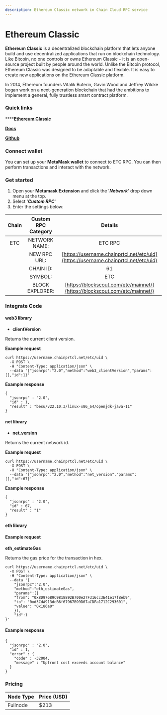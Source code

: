 ```yaml
---
description: Ethereum Classic network in Chain Cloud RPC service
---
```


# Ethereum Classic

**Ethereum Classic** is a decentralized blockchain platform that lets anyone build and use decentralized applications that run on blockchain technology. Like Bitcoin, no one controls or owns Ethereum Classic – it is an open-source project built by people around the world. Unlike the Bitcoin protocol, Ethereum Classic was designed to be adaptable and flexible. It is easy to create new applications on the Ethereum Classic platform.

In 2014, Ethereum founders Vitalik Buterin, Gavin Wood and Jeffrey Wilcke began work on a next-generation blockchain that had the ambitions to implement a general, fully trustless smart contract platform.

### Quick links

****[**Ethereum Classic**](https://ethereumclassic.org/)

****[**Docs**](https://docs.ethereumclassic.org/)****

****[**Github**](https://github.com/etclabscore)****

### Connect wallet

You can set up your **MetaMask wallet** to connect to ETC RPC. You can then perform transactions and interact with the network.

### Get started

1. Open your **Metamask Extension** and click the '_**Network**_' drop down menu at the top.
2. Select '_**Custom RPC**_'
3. Enter the settings below:

| Chain | Custom RPC Category |                                   Details                                    |
| :---: | :-----------------: | :--------------------------------------------------------------------------: |
|  ETC  |    NETWORK NAME:    |                                   ETC RPC                                    |
|       |    NEW RPC URL:     | [https://username.chainprtcl.net/etc/uid](https://username.chainprtcl.net/etc/uid) |
|       |      CHAIN ID:      |                                      61                                      |
|       |       SYMBOL:       |                                     ETC                                      |
|       |   BLOCK EXPLORER:   |  [https://blockscout.com/etc/mainnet/](https://blockscout.com/etc/mainnet/)  |

### Integrate Code

#### web3 library

* **clientVersion**

Returns the current client version.

**Example request**

```
curl https://username.chainprtcl.net/etc/uid \
  -X POST \
  -H "Content-Type: application/json" \
  --data '{"jsonrpc":"2.0","method":"web3_clientVersion","params":[],"id":1}'
```

**Example response**

```
{
  "jsonrpc" : "2.0",
  "id" : 1,
  "result" : "besu/v22.10.3/linux-x86_64/openjdk-java-11"
}
```

#### net library

* **net\_version**

Returns the current network id.

**Example request**

```
curl https://username.chainprtcl.net/etc/uid \
  -X POST \
  -H "Content-Type: application/json" \
  --data '{"jsonrpc":"2.0","method":"net_version","params":[],"id":67}'
```

**Example response**

```
{
  "jsonrpc" : "2.0",
  "id" : 67,
  "result" : "1"
}
```

#### eth library

#### Example request

**eth\_estimateGas**

Returns the gas price for the transaction in hex.

```
curl https://username.chainprtcl.net/etc/uid \
  -X POST \
  -H "Content-Type: application/json" \
  --data '{
    "jsonrpc":"2.0",
    "method":"eth_estimateGas",
    "params":[{
    "from": "0x8D97689C9818892B700e27F316cc3E41e17fBeb9",
    "to": "0xd3CdA913deB6f67967B99D67aCDFa1712C293601",
    "value": "0x186a0"
    }],
    "id":1
}'
```

#### Example response

```
{
  "jsonrpc" : "2.0",
  "id" : 1,
  "error" : {
    "code" : -32004,
    "message" : "Upfront cost exceeds account balance"
  }
}
```

### Pricing

| Node Type             | Price (USD)          |
| --------------------- | ---------------------|
| Fullnode              | $213                 |